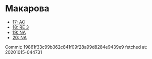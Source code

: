 # Макарова
- [17: AC](17.md)
- [18: RE 3](18.md)
- [19: NA](19.md)
- [20: NA](20.md)

Commit: 19861f33c99b362c841f09f28a99d8284e9439e9
 fetched at: 20201015-044731

